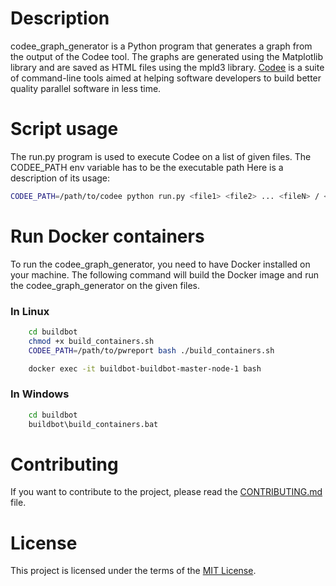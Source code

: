 # Description
codee_graph_generator is a Python program that generates a graph from the output of the Codee tool. The graphs are generated using the Matplotlib library and are saved as HTML files using the mpld3 library.
[Codee](https://www.codee.com/) is a suite of command-line tools aimed at helping software developers to build better quality parallel software in less time.

# Script usage
The run.py program is used to execute Codee on a list of given files.
The CODEE_PATH env variable has to be the executable path
Here is a description of its usage:

```bash
CODEE_PATH=/path/to/codee python run.py <file1> <file2> ... <fileN> / <dir>
```

# Run Docker containers
To run the codee_graph_generator, you need to have Docker installed on your machine. The following command will build the Docker image and run the codee_graph_generator on the given files.

### In Linux
```bash
    cd buildbot
    chmod +x build_containers.sh
    CODEE_PATH=/path/to/pwreport bash ./build_containers.sh

    docker exec -it buildbot-buildbot-master-node-1 bash
```

### In Windows
```bash
    cd buildbot
    buildbot\build_containers.bat
```

# Contributing
If you want to contribute to the project, please read the [CONTRIBUTING.md](CONTRIBUTING.md) file.

# License
This project is licensed under the terms of the [MIT License](LICENSE.md).
